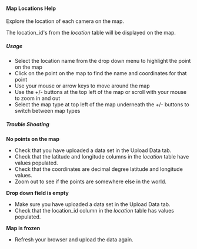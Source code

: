 #### Map Locations Help

Explore the location of each camera on the map. 

The location_id's from the *location* table will be displayed on the map.

##### Usage

- Select the location name from the drop down menu to highlight the point on the map
- Click on the point on the map to find the name and coordinates for that point
- Use your mouse or arrow keys to move around the map
- Use the +/- buttons at the top left of the map or scroll with your mouse to zoom in and out
- Select the map type at top left of the map underneath the +/- buttons to switch between map types

##### Trouble Shooting

**No points on the map**

- Check that you have uploaded a data set in the Upload Data tab. 
- Check that the latitude and longitude columns in the *location* table have values populated.
- Check that the coordinates are decimal degree latitude and longitude values. 
- Zoom out to see if the points are somewhere else in the world.

**Drop down field is empty**

- Make sure you have uploaded a data set in the Upload Data tab. 
- Check that the location_id column in the *location* table has values populated.

**Map is frozen**

- Refresh your browser and upload the data again.
